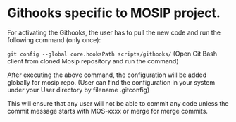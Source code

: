 # Githooks specific to MOSIP project.

For activating the Githooks, the user has to pull the new code and run the following command (only once):

`git config --global core.hooksPath scripts/githooks/`   (Open Git Bash client from cloned Mosip repository and run the command)

After executing the above command, the configuration will be added globally for mosip repo. (User can find the configuration in your system under your User directory by filename .gitconfig)

This will ensure that any user will not be able to commit any code unless the commit message starts with MOS-xxxx or merge for merge commits.
